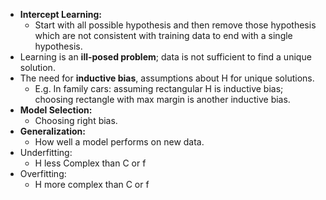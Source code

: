 

- **Intercept Learning:** 
	- Start with all possible hypothesis and then remove those hypothesis which are not consistent with training data to end with a single hypothesis.
- Learning is an **ill-posed problem**; data is not sufficient to find a unique solution.
- The need for **inductive bias**, assumptions about H for unique solutions.
	- E.g. In family cars: assuming rectangular H is inductive bias; choosing rectangle with max margin is another inductive bias.
- **Model Selection:** 
	- Choosing right bias.
- **Generalization:** 
	- How well a model performs on new data.
- Underfitting: 
	- H less Complex than C or f
- Overfitting: 
	- H more complex than C or f